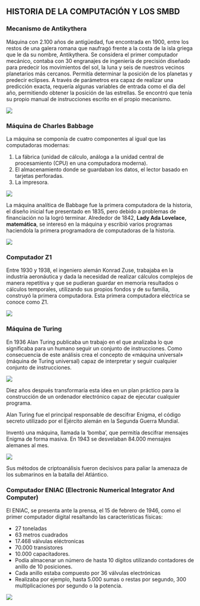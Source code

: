 ## HISTORIA DE LA COMPUTACIÓN Y LOS SMBD

### Mecanismo de Antikythera

Máquina con 2.100 años de antigüedad, fue encontrada en 1900, entre los restos de una galera romana que naufragó frente a la costa de la isla griega que le da su nombre, Antikythera. Se considera el primer computador mecánico, contaba con 30 engranajes de ingeniería de precisión diseñado para predecir los movimientos del sol, la luna y seis de nuestros vecinos planetarios más cercanos. Permitía determinar la posición de los planetas y predecir eclipses. A través de parámetros era capaz de realizar una predicción exacta, requería algunas variables de entrada como el día del año, permitiendo obtener la posición de las estrellas. Se encontró que tenía su propio manual de instrucciones escrito en el
propio mecanismo.

<img src="https://github.com/lsofiadb/Bases-de-Datos-I/blob/main/PrimerCorte/Imagenes/Antykythera.jpg">

### Máquina de Charles Babbage

La máquina se componía de cuatro componentes al igual que las computadoras modernas:
1. La fábrica (unidad de cálculo, análoga a la unidad central de procesamiento (CPU) en una computadora moderna).
2. El almacenamiento donde se guardaban los datos, el lector basado en tarjetas perforadas.
3. La impresora.

<img src="https://github.com/lsofiadb/Bases-de-Datos-I/blob/main/PrimerCorte/Imagenes/MaquinaBabbage.jpg">

La máquina analítica de Babbage fue la primera computadora de la historia, el diseño inicial fue presentado en 1835, pero debido a problemas de financiación no la logró terminar.
Alrededor de 1842, **Lady Ada Lovelace, matemática**, se interesó en la máquina y escribió varios programas haciendola la primera programadora de computadoras de la historia.

<img src="https://github.com/lsofiadb/Bases-de-Datos-I/blob/main/PrimerCorte/Imagenes/AdaLovelace.jpg">

### Computador Z1

Entre 1930 y 1938, el ingeniero alemán Konrad Zuse, trabajaba en la industria aeronáutica y dada la necesidad de realizar cálculos complejos de manera repetitiva y que se pudieran guardar en memoria resultados o cálculos temporales, utilizando sus propios fondos y de su familia, construyó la primera computadora.
Esta primera computadora eléctrica se
conoce como Z1.

<img src="https://github.com/lsofiadb/Bases-de-Datos-I/blob/main/PrimerCorte/Imagenes/z1.jpg">

### Máquina de Turing

En 1936 Alan Turing publicaba un trabajo en el que analizaba lo que significaba para un humano seguir un conjunto de instrucciones. Como consecuencia de este análisis crea el concepto de «máquina universal» (máquina de Turing universal) capaz de interpretar y seguir cualquier conjunto de instrucciones.

<img src="https://github.com/lsofiadb/Bases-de-Datos-I/blob/main/PrimerCorte/Imagenes/AlanTuring.jpg">

Diez años después transformaría esta idea en un plan práctico para la construcción de un ordenador electrónico capaz de ejecutar cualquier programa.

Alan Turing fue el principal responsable de descifrar Enigma, el código secreto utilizado por el Ejército alemán en la Segunda Guerra Mundial.

Inventó una máquina, llamada la ‘bomba’, que permitía descifrar mensajes Enigma de forma masiva. En 1943 se desvelaban 84.000 mensajes alemanes al mes. 

<img src="https://github.com/lsofiadb/Bases-de-Datos-I/blob/main/PrimerCorte/Imagenes/bomba.jpg">

Sus métodos de criptoanálisis fueron decisivos para paliar la amenaza de los submarinos en la batalla del Atlántico. 

### Computador ENIAC (Electronic Numerical Integrator And Computer) 

El ENIAC, se presenta ante la prensa, el 15 de febrero de 1946, como el primer computador digital resaltando las características físicas: 
- 27 toneladas
- 63 metros cuadrados
- 17.468 válvulas eléctronicas
- 70.000 transistores
- 10.000 capacitadores. 
- Podía almacenar un número de hasta 10 dígitos utilizando contadores de anillo de 10 posiciones. 
- Cada anillo estaba compuesto por 36 válvulas electrónicas
- Realizaba por ejemplo, hasta 5.000 sumas o restas por segundo, 300 multiplicaciones por segundo o la potencia.

<img src="https://github.com/lsofiadb/Bases-de-Datos-I/blob/main/PrimerCorte/Imagenes/eniac.jpg">
